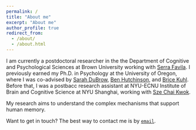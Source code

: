 ```yaml
---
permalink: /
title: "About me"
excerpt: "About me"
author_profile: true
redirect_from: 
  - /about/
  - /about.html
---
```


<!-- Google tag (gtag.js) -->
<script async src="https://www.googletagmanager.com/gtag/js?id=G-DSE37TPFBZ"></script>
<script>
  window.dataLayer = window.dataLayer || [];
  function gtag(){dataLayer.push(arguments);}
  gtag('js', new Date());

  gtag('config', 'G-DSE37TPFBZ');
</script>

I am currently a postdoctoral researcher in the the Department of Cognitive and Psychological Sciences at Brown University working with [Serra Favila](https://sites.brown.edu/favila-lab/). I previously earned my Ph.D. in Psychology at the University of Oregon, where I was co-advised by [Sarah DuBrow](https://www.dubrowlab.org/), [Ben Hutchinson](https://hulacon.uoregon.edu/), and [Brice Kuhl](https://kuhllab.com/). Before that, I was a postbacc research assistant at NYU-ECNU Institute of Brain and Cognitive Science at NYU Shanghai, working with [Sze Chai Kwok](http://www.kwoklab.org/).

My research aims to understand the complex mechanisms that support human memory.
<!--My research explores how our brains give rise to learning and memory. Specifically, my PhD research seeks to understand how the human brain processes and encodes the temporal context in which events occur, and how temporal context change and stability influence our memory, using behavioral, neural, and computational methods.-->

Want to get in touch? The best way to contact me is by [`email`](mailto:futing_zou@brown.edu).
